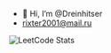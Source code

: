 - 👋 Hi, I’m @Dreinhitser
- rixter2001@mail.ru

![LeetCode Stats](https://leetcard.jacoblin.cool/dreinhitser?theme=nord&font=Ubuntu%20Mono)
